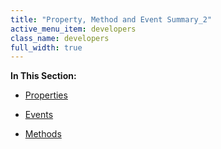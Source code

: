 ```yaml
---
title: "Property, Method and Event Summary_2"
active_menu_item: developers
class_name: developers
full_width: true
---
```



**In This Section:**

 - [Properties](/developers/user-guide/product-guide/advanced-important-widgets/circle-menu-widget/property-method-and-event-summary-2/properties3-2)

 - [Events](/developers/user-guide/product-guide/advanced-important-widgets/circle-menu-widget/property-method-and-event-summary-2/events2-2)

 - [Methods](/developers/user-guide/product-guide/advanced-important-widgets/circle-menu-widget/property-method-and-event-summary-2/methods2-2)

